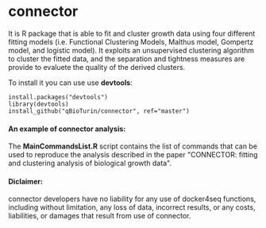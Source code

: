 # connector
It is R package that is able to fit and cluster growth data using four different fitting models (i.e. Functional Clustering Models, Malthus model, Gompertz model, and logistic model). 
It exploits an unsupervised clustering algorithm to cluster the fitted data, and the separation and tightness measures are provide to evaluete the quality of the derived  clusters.

To install it you can use use **devtools**:

```
install.packages("devtools")
library(devtools)
install_github("qBioTurin/connector", ref="master")
```

#### An example of connector analysis:
The **MainCommandsList.R** script contains the list of commands that can be used to reproduce the analysis described in the paper "CONNECTOR: fitting and clustering analysis of biological growth data".


#### Diclaimer:
connector developers have no liability for any use of docker4seq functions, including without limitation, any loss of data, incorrect results, or any costs, liabilities, or damages that result from use of connector. 
